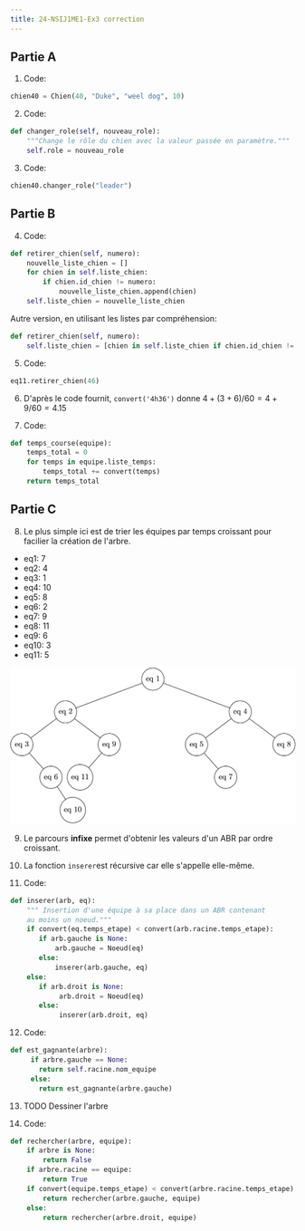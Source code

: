 ```yaml
---
title: 24-NSIJ1ME1-Ex3 correction
---
```


## Partie A

1. Code:

```python
chien40 = Chien(40, "Duke", "weel dog", 10)
```

2. Code:

```python
def changer_role(self, nouveau_role):
    """Change le rôle du chien avec la valeur passée en paramètre."""
    self.role = nouveau_role
```

3. Code:

```python
chien40.changer_role("leader")
```

## Partie B

4. Code:

```python
def retirer_chien(self, numero):
    nouvelle_liste_chien = []
    for chien in self.liste_chien:
        if chien.id_chien != numero:
            nouvelle_liste_chien.append(chien)
    self.liste_chien = nouvelle_liste_chien
```

Autre version, en utilisant les listes par compréhension:

```python
def retirer_chien(self, numero):
    self.liste_chien = [chien in self.liste_chien if chien.id_chien != numero]
```

5. Code:

```python
eq11.retirer_chien(46)
```

6. D'après le code fournit, `convert('4h36')` donne $4 + (3 + 6)/60= 4 + 9/60 = 4.15$

7. Code:

```python
def temps_course(equipe):
    temps_total = 0
    for temps in equipe.liste_temps:
        temps_total += convert(temps)
    return temps_total
```

## Partie C

8. Le plus simple ici est de trier les équipes par temps croissant pour facilier la création de l'arbre.

- eq1: 7
- eq2: 4
- eq3: 1
- eq4: 10
- eq5: 8
- eq6: 2
- eq7: 9
- eq8: 11
- eq9: 6
- eq10: 3
- eq11: 5

![](24-NSIJ1ME1-Ex3-cor-01.jpg)

9. Le parcours **infixe** permet d'obtenir les valeurs d'un ABR par ordre croissant.

10. La fonction `inserer`est récursive car elle s'appelle elle-même.

11. Code:

```python
def inserer(arb, eq):
    """ Insertion d'une équipe à sa place dans un ABR contenant
    au moins un noeud."""
    if convert(eq.temps_etape) < convert(arb.racine.temps_etape):
       if arb.gauche is None:
           arb.gauche = Noeud(eq)
       else:
           inserer(arb.gauche, eq)
    else:
       if arb.droit is None:
            arb.droit = Noeud(eq)
       else:
            inserer(arb.droit, eq)
```

12. Code:

```python
def est_gagnante(arbre):
     if arbre.gauche == None:
       return self.racine.nom_equipe
     else:
       return est_gagnante(arbre.gauche)
```

13. TODO Dessiner l'arbre

14. Code:

```python
def rechercher(arbre, equipe):
    if arbre is None:
        return False
    if arbre.racine == equipe:
        return True
    if convert(equipe.temps_etape) < convert(arbre.racine.temps_etape):
        return rechercher(arbre.gauche, equipe)
    else:
        return rechercher(arbre.droit, equipe)
```
